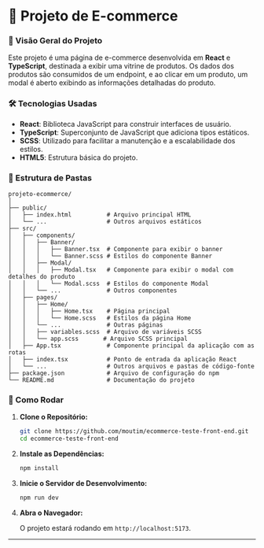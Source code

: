 # 🛒 Projeto de E-commerce

### 📖 Visão Geral do Projeto

Este projeto é uma página de e-commerce desenvolvida em **React** e **TypeScript**, destinada a exibir uma vitrine de produtos. Os dados dos produtos são consumidos de um endpoint, e ao clicar em um produto, um modal é aberto exibindo as informações detalhadas do produto.

### 🛠 Tecnologias Usadas

- **React**: Biblioteca JavaScript para construir interfaces de usuário.
- **TypeScript**: Superconjunto de JavaScript que adiciona tipos estáticos.
- **SCSS**: Utilizado para facilitar a manutenção e a escalabilidade dos estilos.
- **HTML5**: Estrutura básica do projeto.

### 📁 Estrutura de Pastas

```
projeto-ecommerce/
│
├── public/
│   ├── index.html          # Arquivo principal HTML
│   └── ...                 # Outros arquivos estáticos
├── src/
│   ├── components/
│   │   ├── Banner/
│   │   │   ├── Banner.tsx  # Componente para exibir o banner
│   │   │   └── Banner.scss # Estilos do componente Banner
│   │   ├── Modal/
│   │   │   ├── Modal.tsx   # Componente para exibir o modal com detalhes do produto
│   │   │   └── Modal.scss  # Estilos do componente Modal
│   │   └── ...             # Outros componentes
│   ├── pages/
│   │   ├── Home/
│   │   │   ├── Home.tsx    # Página principal
│   │   │   └── Home.scss   # Estilos da página Home
│   │   └── ...             # Outras páginas
│   │   ├── variables.scss  # Arquivo de variáveis SCSS
│   │   └── app.scss       # Arquivo SCSS principal
│   ├── App.tsx             # Componente principal da aplicação com as rotas
│   ├── index.tsx           # Ponto de entrada da aplicação React
│   └── ...                 # Outros arquivos e pastas de código-fonte
├── package.json            # Arquivo de configuração do npm
└── README.md               # Documentação do projeto
```

### 🚀 Como Rodar

1. **Clone o Repositório:**

   ```sh
   git clone https://github.com/moutim/ecommerce-teste-front-end.git
   cd ecommerce-teste-front-end
   ```

2. **Instale as Dependências:**

   ```sh
   npm install
   ```

3. **Inicie o Servidor de Desenvolvimento:**

   ```sh
   npm run dev
   ```

4. **Abra o Navegador:**

   O projeto estará rodando em `http://localhost:5173`.

---